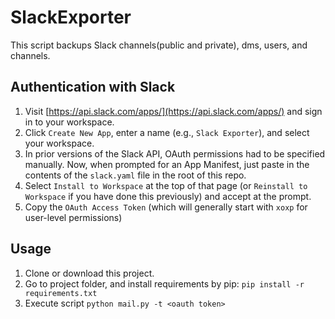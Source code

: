 # SlackExporter
This script backups Slack channels(public and private), dms, users, and channels.


## Authentication with Slack
1. Visit [https://api.slack.com/apps/](https://api.slack.com/apps/) and sign in to your workspace.
2. Click `Create New App`, enter a name (e.g., `Slack Exporter`), and select your workspace.
3. In prior versions of the Slack API, OAuth permissions had to be specified manually. Now, when prompted for an App Manifest, just paste in the contents of the `slack.yaml` file in the root of this repo.
4. Select `Install to Workspace` at the top of that page (or `Reinstall to Workspace` if you have done this previously) and accept at the prompt.
5. Copy the `OAuth Access Token` (which will generally start with `xoxp` for user-level permissions)

## Usage
1. Clone or download this project.
2. Go to project folder, and install requirements by pip: `pip install -r requirements.txt`
3. Execute script `python mail.py -t <oauth token>`
